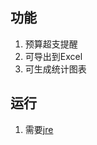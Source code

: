 ## 功能 ##
  1. 预算超支提醒
  1. 可导出到Excel
  1. 可生成统计图表

## 运行 ##
  1. 需要[jre](http://www.oracle.com/technetwork/java/javase/downloads/index.html)